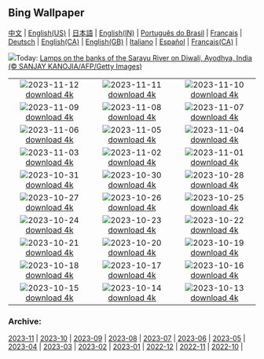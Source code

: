 ## Bing Wallpaper
[中文](README.md) |                     [English(US)](en-US.md) |                     [日本語](ja-JP.md) |                     [English(IN)](en-IN.md) |                     [Português do Brasil](pt-BR.md) |                     [Français](fr-FR.md) |                     [Deutsch](de-DE.md) |                     [English(CA)](en-CA.md) |                     [English(GB)](en-GB.md) |                     [Italiano](it-IT.md) |                     [Español](es-ES.md) |                     [Français(CA)](fr-CA.md) |                    

![](https://www.bing.com/th?id=OHR.DiwaliAyodhya_EN-GB6661092478_UHD.jpg&w=1000)Today: [Lamps on the banks of the Sarayu River on Diwali, Ayodhya, India (© SANJAY KANOJIA/AFP/Getty Images)](https://www.bing.com/th?id=OHR.DiwaliAyodhya_EN-GB6661092478_UHD.jpg)

|      |      |      |
| :----: | :----: | :----: |
|![](https://www.bing.com/th?id=OHR.ValDiFunes_EN-GB6334905741_UHD.jpg&pid=hp&w=384&h=216&rs=1&c=4)2023-11-12 [download 4k](https://www.bing.com/th?id=OHR.ValDiFunes_EN-GB6334905741_UHD.jpg)|![](https://www.bing.com/th?id=OHR.BadlandsSunrise_EN-GB5753703796_UHD.jpg&pid=hp&w=384&h=216&rs=1&c=4)2023-11-11 [download 4k](https://www.bing.com/th?id=OHR.BadlandsSunrise_EN-GB5753703796_UHD.jpg)|![](https://www.bing.com/th?id=OHR.NorwayBirch_EN-GB0948199357_UHD.jpg&pid=hp&w=384&h=216&rs=1&c=4)2023-11-10 [download 4k](https://www.bing.com/th?id=OHR.NorwayBirch_EN-GB0948199357_UHD.jpg)|
|![](https://www.bing.com/th?id=OHR.LlanberisSnowdoniaSunset_EN-GB2196204197_UHD.jpg&pid=hp&w=384&h=216&rs=1&c=4)2023-11-09 [download 4k](https://www.bing.com/th?id=OHR.LlanberisSnowdoniaSunset_EN-GB2196204197_UHD.jpg)|![](https://www.bing.com/th?id=OHR.KirkilaiTower_EN-GB0394335960_UHD.jpg&pid=hp&w=384&h=216&rs=1&c=4)2023-11-08 [download 4k](https://www.bing.com/th?id=OHR.KirkilaiTower_EN-GB0394335960_UHD.jpg)|![](https://www.bing.com/th?id=OHR.LagoPehoe_EN-GB9271592844_UHD.jpg&pid=hp&w=384&h=216&rs=1&c=4)2023-11-07 [download 4k](https://www.bing.com/th?id=OHR.LagoPehoe_EN-GB9271592844_UHD.jpg)|
|![](https://www.bing.com/th?id=OHR.GuyFawkesnightKettering_EN-GB0299191885_UHD.jpg&pid=hp&w=384&h=216&rs=1&c=4)2023-11-06 [download 4k](https://www.bing.com/th?id=OHR.GuyFawkesnightKettering_EN-GB0299191885_UHD.jpg)|![](https://www.bing.com/th?id=OHR.SilencioSpain_EN-GB8484169314_UHD.jpg&pid=hp&w=384&h=216&rs=1&c=4)2023-11-05 [download 4k](https://www.bing.com/th?id=OHR.SilencioSpain_EN-GB8484169314_UHD.jpg)|![](https://www.bing.com/th?id=OHR.SeaNettles_EN-GB7463193359_UHD.jpg&pid=hp&w=384&h=216&rs=1&c=4)2023-11-04 [download 4k](https://www.bing.com/th?id=OHR.SeaNettles_EN-GB7463193359_UHD.jpg)|
|![](https://www.bing.com/th?id=OHR.DeathValleySalt_EN-GB5385512090_UHD.jpg&pid=hp&w=384&h=216&rs=1&c=4)2023-11-03 [download 4k](https://www.bing.com/th?id=OHR.DeathValleySalt_EN-GB5385512090_UHD.jpg)|![](https://www.bing.com/th?id=OHR.HautBarr_EN-GB4990917809_UHD.jpg&pid=hp&w=384&h=216&rs=1&c=4)2023-11-02 [download 4k](https://www.bing.com/th?id=OHR.HautBarr_EN-GB4990917809_UHD.jpg)|![](https://www.bing.com/th?id=OHR.HalloweenPorchAI_EN-GB0364731391_UHD.jpg&pid=hp&w=384&h=216&rs=1&c=4)2023-11-01 [download 4k](https://www.bing.com/th?id=OHR.HalloweenPorchAI_EN-GB0364731391_UHD.jpg)|
|![](https://www.bing.com/th?id=OHR.AutumnRaven_EN-GB8492098807_UHD.jpg&pid=hp&w=384&h=216&rs=1&c=4)2023-10-31 [download 4k](https://www.bing.com/th?id=OHR.AutumnRaven_EN-GB8492098807_UHD.jpg)|![](https://www.bing.com/th?id=OHR.SavannahSculpture_EN-GB4452502826_UHD.jpg&pid=hp&w=384&h=216&rs=1&c=4)2023-10-30 [download 4k](https://www.bing.com/th?id=OHR.SavannahSculpture_EN-GB4452502826_UHD.jpg)|![](https://www.bing.com/th?id=OHR.FiveWinds_EN-GB7573327374_UHD.jpg&pid=hp&w=384&h=216&rs=1&c=4)2023-10-28 [download 4k](https://www.bing.com/th?id=OHR.FiveWinds_EN-GB7573327374_UHD.jpg)|
|![](https://www.bing.com/th?id=OHR.OldBridgeSkye_EN-GB7231148688_UHD.jpg&pid=hp&w=384&h=216&rs=1&c=4)2023-10-27 [download 4k](https://www.bing.com/th?id=OHR.OldBridgeSkye_EN-GB7231148688_UHD.jpg)|![](https://www.bing.com/th?id=OHR.AutumnLeavesBelfastUK_EN-GB6693162192_UHD.jpg&pid=hp&w=384&h=216&rs=1&c=4)2023-10-26 [download 4k](https://www.bing.com/th?id=OHR.AutumnLeavesBelfastUK_EN-GB6693162192_UHD.jpg)|![](https://www.bing.com/th?id=OHR.GrandStaircase_EN-GB6284084433_UHD.jpg&pid=hp&w=384&h=216&rs=1&c=4)2023-10-25 [download 4k](https://www.bing.com/th?id=OHR.GrandStaircase_EN-GB6284084433_UHD.jpg)|
|![](https://www.bing.com/th?id=OHR.FuzerCastle_EN-GB5805534189_UHD.jpg&pid=hp&w=384&h=216&rs=1&c=4)2023-10-24 [download 4k](https://www.bing.com/th?id=OHR.FuzerCastle_EN-GB5805534189_UHD.jpg)|![](https://www.bing.com/th?id=OHR.PoconosMaze_EN-GB4803656723_UHD.jpg&pid=hp&w=384&h=216&rs=1&c=4)2023-10-23 [download 4k](https://www.bing.com/th?id=OHR.PoconosMaze_EN-GB4803656723_UHD.jpg)|![](https://www.bing.com/th?id=OHR.RedGrouseUK_EN-GB4381354892_UHD.jpg&pid=hp&w=384&h=216&rs=1&c=4)2023-10-22 [download 4k](https://www.bing.com/th?id=OHR.RedGrouseUK_EN-GB4381354892_UHD.jpg)|
|![](https://www.bing.com/th?id=OHR.PersepolisRelief_EN-GB3727800010_UHD.jpg&pid=hp&w=384&h=216&rs=1&c=4)2023-10-21 [download 4k](https://www.bing.com/th?id=OHR.PersepolisRelief_EN-GB3727800010_UHD.jpg)|![](https://www.bing.com/th?id=OHR.PygmySloth_EN-GB3183827420_UHD.jpg&pid=hp&w=384&h=216&rs=1&c=4)2023-10-20 [download 4k](https://www.bing.com/th?id=OHR.PygmySloth_EN-GB3183827420_UHD.jpg)|![](https://www.bing.com/th?id=OHR.WaterLilyVietnam_EN-GB4801163561_UHD.jpg&pid=hp&w=384&h=216&rs=1&c=4)2023-10-19 [download 4k](https://www.bing.com/th?id=OHR.WaterLilyVietnam_EN-GB4801163561_UHD.jpg)|
|![](https://www.bing.com/th?id=OHR.CanaryWharfStation_EN-GB4531967765_UHD.jpg&pid=hp&w=384&h=216&rs=1&c=4)2023-10-18 [download 4k](https://www.bing.com/th?id=OHR.CanaryWharfStation_EN-GB4531967765_UHD.jpg)|![](https://www.bing.com/th?id=OHR.SpreadsheetDay_EN-GB0904502702_UHD.jpg&pid=hp&w=384&h=216&rs=1&c=4)2023-10-17 [download 4k](https://www.bing.com/th?id=OHR.SpreadsheetDay_EN-GB0904502702_UHD.jpg)|![](https://www.bing.com/th?id=OHR.GoldenEnchantments_EN-GB4003650281_UHD.jpg&pid=hp&w=384&h=216&rs=1&c=4)2023-10-16 [download 4k](https://www.bing.com/th?id=OHR.GoldenEnchantments_EN-GB4003650281_UHD.jpg)|
|![](https://www.bing.com/th?id=OHR.AutumnHedgehog_EN-GB3716298220_UHD.jpg&pid=hp&w=384&h=216&rs=1&c=4)2023-10-15 [download 4k](https://www.bing.com/th?id=OHR.AutumnHedgehog_EN-GB3716298220_UHD.jpg)|![](https://www.bing.com/th?id=OHR.RingEclipse_EN-GB2487189935_UHD.jpg&pid=hp&w=384&h=216&rs=1&c=4)2023-10-14 [download 4k](https://www.bing.com/th?id=OHR.RingEclipse_EN-GB2487189935_UHD.jpg)|![](https://www.bing.com/th?id=OHR.ViesteItaly_EN-GB3219865518_UHD.jpg&pid=hp&w=384&h=216&rs=1&c=4)2023-10-13 [download 4k](https://www.bing.com/th?id=OHR.ViesteItaly_EN-GB3219865518_UHD.jpg)|


### Archive:
[2023-11](archive/en-GB/202311/README.md) | [2023-10](archive/en-GB/202310/README.md) | [2023-09](archive/en-GB/202309/README.md) | [2023-08](archive/en-GB/202308/README.md) | [2023-07](archive/en-GB/202307/README.md) | [2023-06](archive/en-GB/202306/README.md) | [2023-05](archive/en-GB/202305/README.md) | [2023-04](archive/en-GB/202304/README.md) | [2023-03](archive/en-GB/202303/README.md) | [2023-02](archive/en-GB/202302/README.md) | [2023-01](archive/en-GB/202301/README.md) | [2022-12](archive/en-GB/202212/README.md) | [2022-11](archive/en-GB/202211/README.md) | [2022-10](archive/en-GB/202210/README.md) | 